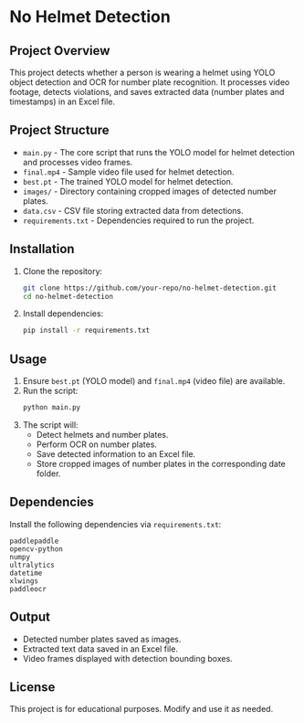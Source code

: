 # No Helmet Detection

## Project Overview
This project detects whether a person is wearing a helmet using YOLO object detection and OCR for number plate recognition. It processes video footage, detects violations, and saves extracted data (number plates and timestamps) in an Excel file.

## Project Structure
- `main.py` - The core script that runs the YOLO model for helmet detection and processes video frames.
- `final.mp4` - Sample video file used for helmet detection.
- `best.pt` - The trained YOLO model for helmet detection.
- `images/` - Directory containing cropped images of detected number plates.
- `data.csv` - CSV file storing extracted data from detections.
- `requirements.txt` - Dependencies required to run the project.

## Installation
1. Clone the repository:
   ```sh
   git clone https://github.com/your-repo/no-helmet-detection.git
   cd no-helmet-detection
   ```
2. Install dependencies:
   ```sh
   pip install -r requirements.txt
   ```

## Usage
1. Ensure `best.pt` (YOLO model) and `final.mp4` (video file) are available.
2. Run the script:
   ```sh
   python main.py
   ```
3. The script will:
   - Detect helmets and number plates.
   - Perform OCR on number plates.
   - Save detected information to an Excel file.
   - Store cropped images of number plates in the corresponding date folder.

## Dependencies
Install the following dependencies via `requirements.txt`:
```
paddlepaddle
opencv-python
numpy
ultralytics
datetime
xlwings
paddleocr
```
 
## Output
- Detected number plates saved as images.
- Extracted text data saved in an Excel file.
- Video frames displayed with detection bounding boxes.

## License
This project is for educational purposes. Modify and use it as needed.

